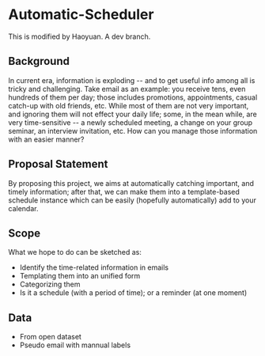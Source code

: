 # Automatic-Scheduler
This is modified by Haoyuan. A dev branch.

## Background
In current era, information is exploding -- and to get useful info among all is tricky and 
challenging. Take email as an example: you receive tens, even hundreds of them per day; those 
includes promotions, appointments, casual catch-up with old friends, etc. While most of them are not
very important, and ignoring them will not effect your daily life; some, in the mean while, are very
time-sensitive -- a newly scheduled meeting, a change on your group seminar, an interview 
invitation, etc. How can you manage those information with an easier manner?

## Proposal Statement
By proposing this project, we aims at automatically catching important, and timely information;
after that, we can make them into a template-based schedule instance which can be easily (hopefully 
automatically) add to your calendar.

## Scope
What we hope to do can be sketched as:
- Identify the time-related information in emails
- Templating them into an unified form
- Categorizing them
- Is it a schedule (with a period of time); or a reminder (at one moment)

## Data
- From open dataset
- Pseudo email with mannual labels